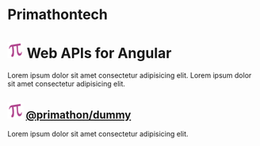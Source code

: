 # Primathontech

# ![primathon logo](src/assets/png/logo-primathon.png) Web APIs for Angular

Lorem ipsum dolor sit amet consectetur adipisicing elit. Lorem ipsum dolor sit amet consectetur adipisicing elit.

## ![primathon logo](src/assets/png/logo-primathon.png) [@primathon/dummy](https://github.com/primathontech)

Lorem ipsum dolor sit amet consectetur adipisicing elit.
